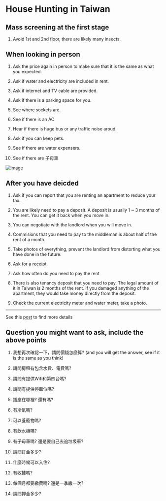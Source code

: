 # House Hunting in Taiwan

## Mass screening at the first stage

1. Avoid 1st and 2nd floor, there are likely many insects.


## When looking in person

1. Ask the price again in person to make sure that it is the same as what you expected.

2. Ask if water and electricity are included in rent.

3. Ask if internet and TV cable are provided.

4. Ask if there is a parking space for you.

5. See where sockets are.

6. See if there is an AC.

7. Hear if there is huge bus or any traffic noise aroud.

8. Ask if you can keep pets.

9. See if there are water expensers.

10. See if there are 子母車

![image](https://img.ltn.com.tw/Upload/news/600/2015/03/16/phpCQhe7K.jpg)


## After you have deicded

1. Ask if you can report that you are renting an apartment to reduce your tax.

1. You are likely need to pay a deposit. A deposit is usually 1 ~ 3 months of the rent. You can get it back when you move in.

2. You can negotiate with the landlord when you will move in. 

3. Commisions that you need to pay to the middleman is about half of the rent of a month.

4. Take photos of everything, prevent the landlord from distorting what you have done in the future.

5. Ask for a receipt.

6. Ask how often do you need to pay the rent

7. There is also tenancy deposit that you need to pay. The legal amount of it in Taiwan is 2 months of the rent. If you damaged anything of the apartment, they would take money directly from the deposit.

8. Check the current electricity meter and water meter, take a photo.

---
 See this [post](https://www.dcard.tw/f/house/p/228674115?cid=2AD1672C-0E02-449A-955D-DA5412171AA7) to find more details



## Question you might want to ask, include the above points

1. 我想再次確認一下，請問價錢怎麼算? (and you will get the answer, see if it is the same as you think)

1. 請問房租有包含水費、電費嗎?

1. 請問有提供Wifi和第四台嗎?

1. 請問有提供停車位嗎?

1. 插座在哪裡? 還有嗎?

1. 有冷氣嗎?

1. 可以養寵物嗎?

1. 有飲水機嗎?

1. 有子母車嗎? 還是要自己去追垃圾車?

1. 請問訂金多少?

1. 什麼時候可以入住?

1. 有收據嗎?

1. 每個月都要繳費嗎? 還是一季繳一次?

1. 請問押金多少?